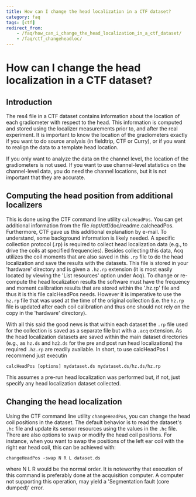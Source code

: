 ```yaml
---
title: How can I change the head localization in a CTF dataset?
category: faq
tags: [ctf]
redirect_from:
    - /faq/how_can_i_change_the_head_localization_in_a_ctf_dataset/
    - /faq/ctf_changeheadloc/
---
```


# How can I change the head localization in a CTF dataset?

## Introduction

The res4 file in a CTF dataset contains information about the location of each gradiometer with respect to the head. This information is computed and stored using the localizer measurements prior to, and after the real experiment. It is important to know the location of the gradiometers exactly if you want to do source analysis (in fieldtrip, CTF or Curry), or if you want to realign the data to a template head location.

If you only want to analyze the data on the channel level, the location of the gradiometers is not used. If you want to use channel-level statistics on the channel-level data, you do need the channel locations, but it is not important that they are accurate.

## Computing the head position from additional localizers

This is done using the CTF command line utility `calcHeadPos`. You can get additional information from the file /opt/ctf/doc/readme.calcheadPos. Furthermore, CTF gave us this additional explanation by e-mail.
To understand, some background information is likely needed. A specific collection protocol (.rp) is required to collect head localization data (e.g., to drive the coils at specified frequencies). Besides collecting this data, Acq utilizes the coil moments that are also saved in this `.rp` file to do the head localization and save the results with the datasets. This file is stored in your 'hardware' directory and is given a `.hz.rp` extension (it is most easily located by viewing the 'List resources' option under Acq).
To change or re-compute the head localization results the software must have the frequency and moment calibration results that are stored within the '.hz.rp' file and thus it is this file calcHeadPos needs. However it is imperative to use the `hz.rp` file that was used at the time of the original collection (i.e. the `hz.rp` file is updated after each coil calibration and thus one should not rely on the copy in the 'hardware' directory).

With all this said the good news is that within each dataset the `.rp` file used for the collection is saved as a separate file but with a `.acq` extension. As the head localization datasets are saved within the main dataset directories (e.g., as `hz.ds` and `hz2.ds` for the pre and post run head localizations) the required `.hz.rp` are readily available. In short, to use calcHeadPos I recommend just executin

    calcHeadPos [options] mydataset.ds mydataset.ds/hz.ds/hz.rp

This assumes a pre-run head localization was performed but, if not, just specify any head localization dataset collected.

## Changing the head localization

Using the CTF command line utility `changeHeadPos`, you can change the head coil positions in the dataset. The default behavior is to read the dataset's `.hc` file and update its sensor resources using the values in the `.hc` file. There are also options to swap or modify the head coil positions. For instance, when you want to swap the positions of the left ear coil with the right ear head coil, this can be achieved with:

    changeHeadPos -swap N R L dataset.ds

where N L R would be the normal order. It is noteworthy that execution of this command is preferably done at the acquisition computer. A computer not supporting this operation, may yield a 'Segmentation fault (core dumped)' error.
